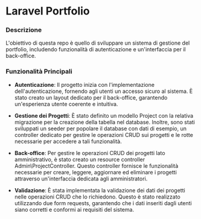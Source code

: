 # Laravel Portfolio

### Descrizione

L'obiettivo di questa repo è quello di sviluppare un sistema di gestione del portfolio, includendo funzionalità di autenticazione e un'interfaccia per il back-office.

### Funzionalità Principali

-   **Autenticazione**: Il progetto inizia con l'implementazione dell'autenticazione, fornendo agli utenti un accesso sicuro al sistema. È stato creato un layout dedicato per il back-office, garantendo un'esperienza utente coerente e intuitiva.

-   **Gestione dei Progetti**: È stato definito un modello Project con la relativa migrazione per la creazione della tabella nel database. Inoltre, sono stati sviluppati un seeder per popolare il database con dati di esempio, un controller dedicato per gestire le operazioni CRUD sui progetti e le rotte necessarie per accedere a tali funzionalità.

-   **Back-office**: Per gestire le operazioni CRUD dei progetti lato amministrativo, è stato creato un resource controller Admin\ProjectController. Questo controller fornisce le funzionalità necessarie per creare, leggere, aggiornare ed eliminare i progetti attraverso un'interfaccia dedicata agli amministratori.

-   **Validazione**: È stata implementata la validazione dei dati dei progetti nelle operazioni CRUD che lo richiedono. Questo è stato realizzato utilizzando due form requests, garantendo che i dati inseriti dagli utenti siano corretti e conformi ai requisiti del sistema.
